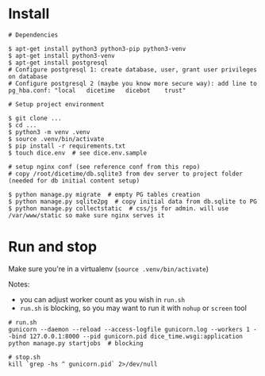 Install
=======

```
# Dependencies

$ apt-get install python3 python3-pip python3-venv
$ apt-get install python3-venv
$ apt-get install postgresql
# Configure postgresql 1: create database, user, grant user privileges on database
# Configure postgresql 2 (maybe you know more secure way): add line to pg_hba.conf: "local   dicetime   dicebot    trust"

# Setup project environment

$ git clone ...
$ cd ...
$ python3 -m venv .venv
$ source .venv/bin/activate
$ pip install -r requirements.txt
$ touch dice.env  # see dice.env.sample

# setup nginx conf (see reference conf from this repo)
# copy /root/dicetime/db.sqlite3 from dev server to project folder (needed for db initial content setup)

$ python manage.py migrate  # empty PG tables creation
$ python manage.py sqlite2pg  # copy initial data from db.sqlite to PG
$ python manage.py collectstatic  # css/js for admin. will use /var/www/static so make sure nginx serves it
```


Run and stop
============

Make sure you're in a virtualenv (`source .venv/bin/activate`)

Notes:
  - you can adjust worker count as you wish in `run.sh`
  - `run.sh` is blocking, so you may want to run it with `nohup` or `screen` tool

```
# run.sh
gunicorn --daemon --reload --access-logfile gunicorn.log --workers 1 --bind 127.0.0.1:8000 --pid gunicorn.pid dice_time.wsgi:application
python manage.py startjobs  # blocking

# stop.sh
kill `grep -hs ^ gunicorn.pid` 2>/dev/null
```
